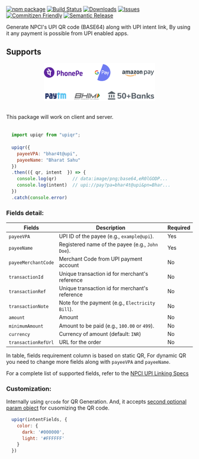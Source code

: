[![npm package][npm-img]][npm-url]
[![Build Status][build-img]][build-url]
[![Downloads][downloads-img]][downloads-url]
[![Issues][issues-img]][issues-url]
[![Commitizen Friendly][commitizen-img]][commitizen-url]
[![Semantic Release][semantic-release-img]][semantic-release-url]

Generate NPCI's UPI QR code (BASE64) along with UPI intent link, By using it any payment is possible from UPI enabled apps.

## Supports

<div id="header" align="center">
  <img src="https://raw.githubusercontent.com/bhar4t/bhar4t/master/public/img/upis.png" width="300"/>
</div>

<br/>

This package will work on client and server.

```js

  import upiqr from "upiqr";

  upiqr({
    payeeVPA: "bhar4t@upi",
    payeeName: "Bharat Sahu"
  })
  .then(({ qr, intent  }) => {
    console.log(qr)      // data:image/png;base64,eR0lGODP...
    console.log(intent)  // upi://pay?pa=bhar4t@upi&pn=Bhar...
  })
  .catch(console.error)

```

### Fields detail:

| Fields             | Description                                       | Required  |
|--------------------|---------------------------------------------------|-----------|
| `payeeVPA`         | UPI ID of the payee (e.g., `example@upi`).        | Yes       |
| `payeeName`        | Registered name of the payee (e.g., `John Doe`).  | Yes       |
| `payeeMerchantCode`| Merchant Code from UPI payment account            | No        |
| `transactionId`    | Unique transaction id for merchant's reference    | No        |
| `transactionRef`   | Unique transaction id for merchant's reference    | No        |
| `transactionNote`  | Note for the payment (e.g., `Electricity Bill`).  | No        |
| `amount`           | Amount                                            | No        |
| `minimumAmount`    | Amount to be paid (e.g., `100.00` or `499`).      | No        |
| `currency`         | Currency of amount (default: `INR`)               | No        |
| `transactionRefUrl`| URL for the order                                 | No        |


In table, fields requirement column is based on static QR, For dynamic QR you need to change more fields along with `payeeVPA` and `payeeName`.

For a complete list of supported fields, refer to the [NPCI UPI Linking Specs][upi-specs-url]

### Customization:

Internally using `qrcode` for QR Generation. And, it accepts [second optional param object][qr-code-options] for cusomizing the QR code.

```js
  upiqr(intentFields, {
    color: {
      dark: '#000000',
      light: '#FFFFFF'
    }
  })

```

<!--- [![Code Coverage][codecov-img]][codecov-url] --->

[build-img]:https://github.com/bhar4t/upiqr/actions/workflows/main.yml/badge.svg
[build-url]:https://github.com/bhar4t/upiqr/actions/workflows/main.yml
[downloads-img]:https://img.shields.io/npm/dt/upiqr
[downloads-url]:https://www.npmtrends.com/upiqr
[npm-img]:https://img.shields.io/npm/v/upiqr
[npm-url]:https://www.npmjs.com/package/upiqr
[issues-img]:https://img.shields.io/github/issues/bhar4t/upiqr
[issues-url]:https://github.com/bhar4t/upiqr/issues
[codecov-img]:https://codecov.io/gh/bhar4t/upiqr/branch/main/graph/badge.svg
[codecov-url]:https://codecov.io/gh/bhar4t/upiqr
[semantic-release-img]:https://img.shields.io/badge/%20%20%F0%9F%93%A6%F0%9F%9A%80-semantic--release-e10079.svg
[semantic-release-url]:https://github.com/semantic-release/semantic-release
[commitizen-img]:https://img.shields.io/badge/commitizen-friendly-brightgreen.svg
[commitizen-url]:http://commitizen.github.io/cz-cli/
[qr-code-options]:https://www.npmjs.com/package/qrcode#qr-code-options
[upi-specs-url]:https://www.npci.org.in/PDF/npci/upi/circular/2017/Circular18_BankCompliances_to_enbaleUPIMerchantecosystem_0.pdf
